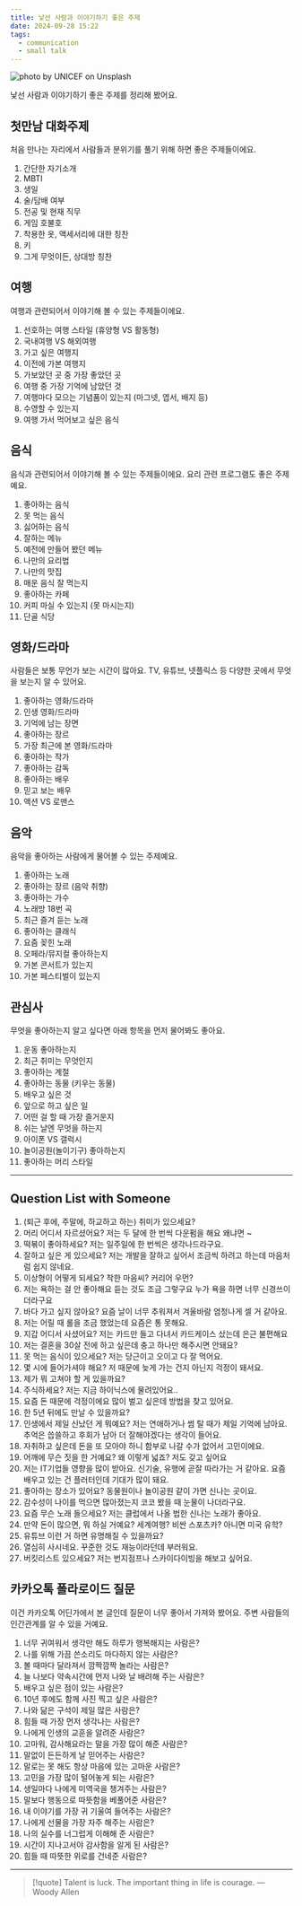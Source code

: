 ```yaml
---
title: 낯선 사람과 이야기하기 좋은 주제
date: 2024-09-28 15:22
tags:
  - communication
  - small talk
---
```


![photo by UNICEF on Unsplash](https://images.unsplash.com/photo-1725203574073-79922f64110a?crop=entropy&cs=srgb&fm=jpg&ixid=M3w2NDU1OTF8MHwxfHJhbmRvbXx8fHx8fHx8fDE3Mjc1MDQ1Mjl8&ixlib=rb-4.0.3&q=85&w=768&h=432)

낯선 사람과 이야기하기 좋은 주제를 정리해 봤어요.
## 첫만남 대화주제
처음 만나는 자리에서 사람들과 분위기를 풀기 위해 하면 좋은 주제들이에요.
1. 간단한 자기소개
2. MBTI
3. 생일
4. 술/담배 여부
5. 전공 및 현재 직무
6. 게임 호불호
7. 착용한 옷, 액세서리에 대한 칭찬
8. 키
9. 그게 무엇이든, 상대방 칭찬
## 여행
여행과 관련되어서 이야기해 볼 수 있는 주제들이에요.
1. 선호하는 여행 스타일 (휴양형 VS 활동형)
2. 국내여행 VS 해외여행
3. 가고 싶은 여행지
4. 이전에 가본 여행지
5. 가보았던 곳 중 가장 좋았던 곳
6. 여행 중 가장 기억에 남았던 것
7. 여행마다 모으는 기념품이 있는지 (마그넷, 엽서, 배지 등)
8. 수영할 수 있는지
9. 여행 가서 먹어보고 싶은 음식
## 음식
음식과 관련되어서 이야기해 볼 수 있는 주제들이에요. 요리 관련 프로그램도 좋은 주제예요.
1. 좋아하는 음식
2. 못 먹는 음식
3. 싫어하는 음식
4. 잘하는 메뉴
5. 예전에 만들어 봤던 메뉴
6. 나만의 요리법
7. 나만의 맛집
8. 매운 음식 잘 먹는지
9. 좋아하는 카페
10. 커피 마실 수 있는지 (못 마시는지)
11. 단골 식당
## 영화/드라마
사람들은 보통 무언가 보는 시간이 많아요. TV, 유튜브, 넷플릭스 등 다양한 곳에서 무엇을 보는지 알 수 있어요.
1. 좋아하는 영화/드라마
2. 인생 영화/드라마
1. 기억에 남는 장면
2. 좋아하는 장르
3. 가장 최근에 본 영화/드라마
4. 좋아하는 작가
5. 좋아하는 감독
6. 좋아하는 배우
7. 믿고 보는 배우
8. 액션 VS 로맨스
## 음악
음악을 좋아하는 사람에게 물어볼 수 있는 주제예요.
1. 좋아하는 노래
2. 좋아하는 장르 (음악 취향)
3. 좋아하는 가수
4. 노래방 18번 곡
5. 최근 즐겨 듣는 노래
6. 좋아하는 클래식
7. 요즘 꽂힌 노래
8. 오페라/뮤지컬 좋아하는지
9. 가본 콘서트가 있는지
10. 가본 페스티벌이 있는지
## 관심사
무엇을 좋아하는지 알고 싶다면 아래 항목을 먼저 물어봐도 좋아요.
1. 운동 좋아하는지
2. 최근 취미는 무엇인지
3. 좋아하는 계절
4. 좋아하는 동물 (키우는 동물)
5. 배우고 싶은 것
6. 앞으로 하고 싶은 일
7. 어떤 걸 할 때 가장 즐거운지
8. 쉬는 날엔 무엇을 하는지
9. 아이폰 VS 갤럭시
10. 놀이공원(놀이기구) 좋아하는지
11. 좋아하는 머리 스타일

---
## Question List with Someone
1. (퇴근 후에, 주말에, 하교하고 하는) 취미가 있으세요?
2. 머리 어디서 자르셨어요? 저는 두 달에 한 번씩 다운펌을 해요 왜냐면 ~
3. 떡볶이 좋아하세요? 저는 일주일에 한 번씩은 생각나드라구요.
4. 잘하고 싶은 게 있으세요? 저는 개발을 잘하고 싶어서 조금씩 하려고 하는데 마음처럼 쉽지 않네요.
5. 이상형이 어떻게 되세요? 착한 마음씨? 커리어 우먼?
6. 저는 욕하는 걸 안 좋아해요 듣는 것도 조금 그렇구요 누가 욕을 하면 너무 신경쓰이더라구요
7. 바다 가고 싶지 않아요? 요즘 날이 너무 추워져서 겨울바람 엄청나게 셀 거 같아요.
8. 저는 어릴 때 롤을 조금 했었는데 요즘은 통 못해요.
9. 지갑 어디서 사셨어요? 저는 카드만 들고 다녀서 카드케이스 샀는데 은근 불편해요
10. 저는 결혼을 30살 전에 하고 싶은데 충고 하나만 해주시면 안돼요?
11. 못 먹는 음식이 있으세요? 저는 당근이고 오이고 다 잘 먹어요.
12. 몇 시에 들어가셔야 해요? 저 때문에 늦게 가는 건지 아닌지 걱정이 돼서요.
13. 제가 뭐 고쳐야 할 게 있을까요?
14. 주식하세요? 저는 지금 하이닉스에 물려있어요..
15. 요즘 돈 때문에 걱정이에요 많이 벌고 싶은데 방법을 찾고 있어요.
16. 한 5년 뒤에도 만날 수 있을까요?
17. 인생에서 제일 신났던 게 뭐예요? 저는 연애하거나 썸 탈 때가 제일 기억에 남아요. 추억은 씁쓸하고 후회가 남아 더 잘해야겠다는 생각이 들어요.
18. 자취하고 싶은데 돈을 또 모아야 하니 함부로 나갈 수가 없어서 고민이에요.
19. 어깨에 무슨 짓을 한 거예요? 왜 이렇게 넓죠? 저도 갖고 싶어요
20. 저는 IT기업들 영향을 많이 받아요. 신기술, 유행에 곧잘 따라가는 거 같아요. 요즘 배우고 있는 건 플러터인데 기대가 많이 돼요.
21. 좋아하는 장소가 있어요? 동물원이나 놀이공원 같이 가면 신나는 곳이요.
22. 감수성이 나이를 먹으면 많아졌는지 코코 봤을 때 눈물이 나더라구요.
23. 요즘 무슨 노래 들으세요? 저는 클럽에서 나올 법한 신나는 노래가 좋아요.
24. 만약 돈이 많으면, 뭐 하실 거예요? 세계여행? 비싼 스포츠카? 아니면 미국 유학?
25. 유튜브 이런 거 하면 유명해질 수 있을까요?
26. 열심히 사시네요. 꾸준한 것도 재능이라던데 부러워요.
27. 버킷리스트 있으세요? 저는 번지점프나 스카이다이빙을 해보고 싶어요.
## 카카오톡 폴라로이드 질문
이건 카카오톡 어딘가에서 본 글인데 질문이 너무 좋아서 가져와 봤어요. 주변 사람들의 인간관계를 알 수 있을 거예요.
1. 너무 귀여워서 생각만 해도 하루가 행복해지는 사람은?
2. 나를 위해 가끔 쓴소리도 마다하지 않는 사람은?
3. 볼 때마다 달라져서 깜짝깜짝 놀라는 사람은?
4. 늘 나보다 약속시간에 먼저 나와 날 배려해 주는 사람은?
5. 배우고 싶은 점이 있는 사람은?
6. 10년 후에도 함께 사진 찍고 싶은 사람은?
7. 나와 닮은 구석이 제일 많은 사람은?
8. 힘들 때 가장 먼저 생각나는 사람은?
9. 나에게 인생의 교훈을 알려준 사람은?
10. 고마워, 감사해요라는 말을 가장 많이 해준 사람은?
11. 말없이 든든하게 날 믿어주는 사람은?
12. 말로는 못 해도 항상 마음에 있는 고마운 사람은?
13. 고민을 가장 많이 털어놓게 되는 사람은?
14. 생일마다 나에게 미역국을 챙겨주는 사람은?
15. 말보다 행동으로 따뜻함을 베풀어준 사람은?
16. 내 이야기를 가장 귀 기울여 들어주는 사람은?
17. 나에게 선물을 가장 자주 해주는 사람은?
18. 나의 실수를 너그럽게 이해해 준 사람은?
19. 시간이 지나고서야 감사함을 알게 된 사람은?
20. 힘들 때 따뜻한 위로를 건네준 사람은?

---

> [!quote] Talent is luck. The important thing in life is courage.
> — Woody Allen